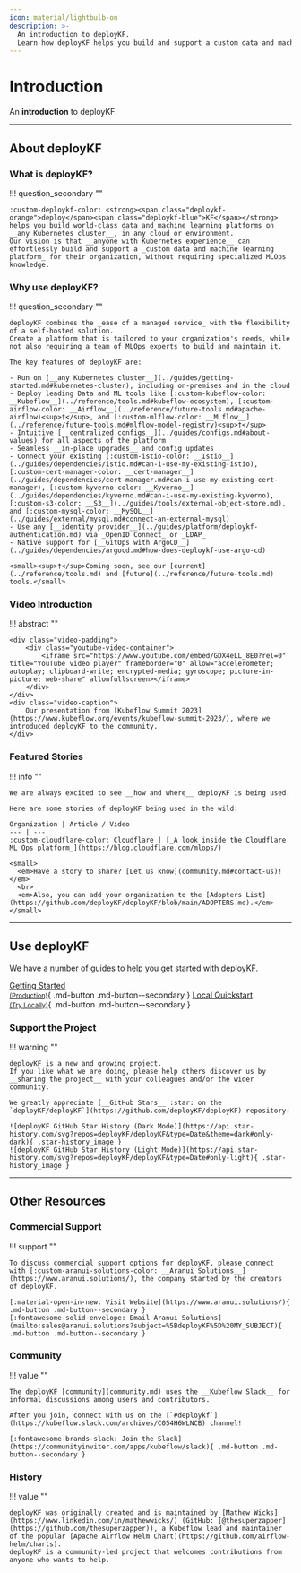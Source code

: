 ```yaml
---
icon: material/lightbulb-on
description: >-
  An introduction to deployKF.
  Learn how deployKF helps you build and support a custom data and machine learning platform on Kubernetes.
---
```


# Introduction

An __introduction__ to deployKF.

---

## About deployKF

### __What is deployKF?__

!!! question_secondary ""

    :custom-deploykf-color: <strong><span class="deploykf-orange">deploy</span><span class="deploykf-blue">KF</span></strong> helps you build world-class data and machine learning platforms on __any Kubernetes cluster__, in any cloud or environment.
    Our vision is that __anyone with Kubernetes experience__ can effortlessly build and support a _custom data and machine learning platform_ for their organization, without requiring specialized MLOps knowledge.

### __Why use deployKF?__

!!! question_secondary ""

    deployKF combines the _ease of a managed service_ with the flexibility of a self-hosted solution. 
    Create a platform that is tailored to your organization's needs, while not also requiring a team of MLOps experts to build and maintain it.

    The key features of deployKF are:

    - Run on [__any Kubernetes cluster__](../guides/getting-started.md#kubernetes-cluster), including on-premises and in the cloud
    - Deploy leading Data and ML tools like [:custom-kubeflow-color: __Kubeflow__](../reference/tools.md#kubeflow-ecosystem), [:custom-airflow-color: __Airflow__](../reference/future-tools.md#apache-airflow)<sup>†</sup>, and [:custom-mlflow-color: __MLflow__](../reference/future-tools.md#mlflow-model-registry)<sup>†</sup>
    - Intuitive [__centralized configs__](../guides/configs.md#about-values) for all aspects of the platform
    - Seamless __in-place upgrades__ and config updates
    - Connect your existing [:custom-istio-color: __Istio__](../guides/dependencies/istio.md#can-i-use-my-existing-istio), [:custom-cert-manager-color: __cert-manager__](../guides/dependencies/cert-manager.md#can-i-use-my-existing-cert-manager), [:custom-kyverno-color: __Kyverno__](../guides/dependencies/kyverno.md#can-i-use-my-existing-kyverno), [:custom-s3-color: __S3__](../guides/tools/external-object-store.md), and [:custom-mysql-color: __MySQL__](../guides/external/mysql.md#connect-an-external-mysql)
    - Use any [__identity provider__](../guides/platform/deploykf-authentication.md) via _OpenID Connect_ or _LDAP_
    - Native support for [__GitOps with ArgoCD__](../guides/dependencies/argocd.md#how-does-deploykf-use-argo-cd)

    <small><sup>†</sup>Coming soon, see our [current](../reference/tools.md) and [future](../reference/future-tools.md) tools.</small>

### __Video Introduction__

!!! abstract ""

    <div class="video-padding">
        <div class="youtube-video-container">
            <iframe src="https://www.youtube.com/embed/GDX4eLL_8E0?rel=0" title="YouTube video player" frameborder="0" allow="accelerometer; autoplay; clipboard-write; encrypted-media; gyroscope; picture-in-picture; web-share" allowfullscreen></iframe>
        </div>
    </div>
    <div class="video-caption">
        Our presentation from [Kubeflow Summit 2023](https://www.kubeflow.org/events/kubeflow-summit-2023/), where we introduced deployKF to the community.
    </div>

### __Featured Stories__

!!! info ""

    We are always excited to see __how and where__ deployKF is being used!

    Here are some stories of deployKF being used in the wild:

    Organization | Article / Video
    --- | ---
    :custom-cloudflare-color: Cloudflare | [_A look inside the Cloudflare ML Ops platform_](https://blog.cloudflare.com/mlops/)

    <small>
      <em>Have a story to share? [Let us know](community.md#contact-us)!</em>
      <br>
      <em>Also, you can add your organization to the [Adopters List](https://github.com/deployKF/deployKF/blob/main/ADOPTERS.md).</em>
    </small>

---

## Use deployKF

We have a number of guides to help you get started with deployKF.

[Getting Started<br><small>(Production)</small>](../guides/getting-started.md){ .md-button .md-button--secondary }
[Local Quickstart<br><small>(Try Locally)</small>](../guides/local-quickstart.md){ .md-button .md-button--secondary }

### __Support the Project__

!!! warning ""

    deployKF is a new and growing project.
    If you like what we are doing, please help others discover us by __sharing the project__ with your colleagues and/or the wider community.

    We greatly appreciate [__GitHub Stars__ :star: on the `deployKF/deployKF`](https://github.com/deployKF/deployKF) repository:

    ![deployKF GitHub Star History (Dark Mode)](https://api.star-history.com/svg?repos=deployKF/deployKF&type=Date&theme=dark#only-dark){ .star-history_image }
    ![deployKF GitHub Star History (Light Mode)](https://api.star-history.com/svg?repos=deployKF/deployKF&type=Date#only-light){ .star-history_image }

---

## Other Resources

### __Commercial Support__

!!! support ""

    To discuss commercial support options for deployKF, please connect with [:custom-aranui-solutions-color: __Aranui Solutions__](https://www.aranui.solutions/), the company started by the creators of deployKF.
    
    [:material-open-in-new: Visit Website](https://www.aranui.solutions/){ .md-button .md-button--secondary }
    [:fontawesome-solid-envelope: Email Aranui Solutions](mailto:sales@aranui.solutions?subject=%5BdeployKF%5D%20MY_SUBJECT){ .md-button .md-button--secondary }

### __Community__

!!! value ""

    The deployKF [community](community.md) uses the __Kubeflow Slack__ for informal discussions among users and contributors.

    After you join, connect with us on the [`#deploykf`](https://kubeflow.slack.com/archives/C054H6WLNCB) channel!

    [:fontawesome-brands-slack: Join the Slack](https://communityinviter.com/apps/kubeflow/slack){ .md-button .md-button--secondary }

### __History__

!!! value ""

    deployKF was originally created and is maintained by [Mathew Wicks](https://www.linkedin.com/in/mathewwicks/) (GitHub: [@thesuperzapper](https://github.com/thesuperzapper)), a Kubeflow lead and maintainer of the popular [Apache Airflow Helm Chart](https://github.com/airflow-helm/charts).
    deployKF is a community-led project that welcomes contributions from anyone who wants to help.